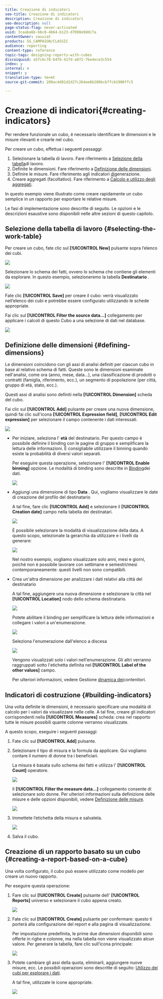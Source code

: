 ```yaml
---
title: Creazione di indicatori
seo-title: Creazione di indicatori
description: Creazione di indicatori
seo-description: null
page-status-flag: never-activated
uuid: 3caaba6b-b6c8-4b64-b123-d7098e9ddc7a
contentOwner: sauviat
products: SG_CAMPAIGN/CLASSIC
audience: reporting
content-type: reference
topic-tags: designing-reports-with-cubes
discoiquuid: a5fc6c78-b4fb-41fd-a072-7be4ece3c554
index: y
internal: n
snippet: y
translation-type: tm+mt
source-git-commit: 209ac4d81d2d27c264ee6b288bcb7fcb1900ffc5

---
```



# Creazione di indicatori{#creating-indicators}

Per rendere funzionale un cubo, è necessario identificare le dimensioni e le misure rilevanti e crearle nel cubo.

Per creare un cubo, effettua i seguenti passaggi:

1. Selezionare la tabella di lavoro. Fare riferimento a [Selezione della tabella](#selecting-the-work-table)di lavoro.
1. Definite le dimensioni. Fare riferimento a [Definizione delle dimensioni](#defining-dimensions).
1. Definire le misure. Fare riferimento agli indicatori [di](#building-indicators)generazione.
1. Creare aggregati (facoltativo). Fare riferimento a [Calcolo e utilizzo degli aggregati](../../reporting/using/concepts-and-methodology.md#calculating-and-using-aggregates).

In questo esempio viene illustrato come creare rapidamente un cubo semplice in un rapporto per esportare le relative misure.

Le fasi di implementazione sono descritte di seguito. Le opzioni e le descrizioni esaustive sono disponibili nelle altre sezioni di questo capitolo.

## Selezione della tabella di lavoro {#selecting-the-work-table}

Per creare un cubo, fate clic sul **[!UICONTROL New]** pulsante sopra l’elenco dei cubi.

![](assets/s_advuser_cube_create.png)

Selezionare lo schema dei fatti, ovvero lo schema che contiene gli elementi da esplorare. In questo esempio, selezioneremo la tabella **Destinatario** .

![](assets/s_advuser_cube_wz_02.png)

Fate clic **[!UICONTROL Save]** per creare il cubo: verrà visualizzato nell’elenco dei cubi e potrebbe essere configurato utilizzando le schede appropriate.

Fai clic sul **[!UICONTROL Filter the source data...]** collegamento per applicare i calcoli di questo Cubo a una selezione di dati nel database.

![](assets/s_advuser_cube_wz_03.png)

## Definizione delle dimensioni {#defining-dimensions}

Le dimensioni coincidono con gli assi di analisi definiti per ciascun cubo in base al relativo schema di fatti. Queste sono le dimensioni esaminate nell&#39;analisi, come ora (anno, mese, data...), una classificazione di prodotti o contratti (famiglia, riferimento, ecc.), un segmento di popolazione (per città, gruppo di età, stato, ecc.).

Questi assi di analisi sono definiti nella **[!UICONTROL Dimension]** scheda del cubo.

Fai clic sul **[!UICONTROL Add]** pulsante per creare una nuova dimensione, quindi fai clic sull&#39;icona **[!UICONTROL Expression field]**, **[!UICONTROL Edit expression]** per selezionare il campo contenente i dati interessati.

![](assets/s_advuser_cube_wz_04.png)

* Per iniziare, seleziona l&#39; **età** del destinatario. Per questo campo è possibile definire il binding con le pagine di gruppo e semplificare la lettura delle informazioni. È consigliabile utilizzare il binning quando esiste la probabilità di diversi valori separati.

   Per eseguire questa operazione, selezionare l&#39; **[!UICONTROL Enable binning]** opzione. Le modalità di binding sono descritte in [Binding](../../reporting/using/concepts-and-methodology.md#data-binning)dei dati.

   ![](assets/s_advuser_cube_wz_05.png)

* Aggiungi una dimensione di tipo **Data** . Qui, vogliamo visualizzare le date di creazione del profilo del destinatario

   A tal fine, fare clic **[!UICONTROL Add]** e selezionare il **[!UICONTROL Creation date]** campo nella tabella dei destinatari.

   ![](assets/s_advuser_cube_wz_06.png)

   È possibile selezionare la modalità di visualizzazione della data. A questo scopo, selezionate la gerarchia da utilizzare e i livelli da generare:

   ![](assets/s_advuser_cube_wz_07.png)

   Nel nostro esempio, vogliamo visualizzare solo anni, mesi e giorni, poiché non è possibile lavorare con settimane e semestri/mesi contemporaneamente: questi livelli non sono compatibili.

* Crea un&#39;altra dimensione per analizzare i dati relativi alla città del destinatario

   A tal fine, aggiungere una nuova dimensione e selezionare la città nel **[!UICONTROL Location]** nodo dello schema destinatario.

   ![](assets/s_advuser_cube_wz_08.png)

   Potete abilitare il binding per semplificare la lettura delle informazioni e collegare i valori a un&#39;enumerazione.

   ![](assets/s_advuser_cube_wz_09.png)

   Seleziona l&#39;enumerazione dall&#39;elenco a discesa

   ![](assets/s_advuser_cube_wz_10.png)

   Vengono visualizzati solo i valori nell&#39;enumerazione. Gli altri verranno raggruppati sotto l&#39;etichetta definita nel **[!UICONTROL Label of the other values]** campo.

   Per ulteriori informazioni, vedere Gestione [dinamica dei](../../reporting/using/concepts-and-methodology.md#dynamically-managing-bins)contenitori.

## Indicatori di costruzione {#building-indicators}

Una volta definite le dimensioni, è necessario specificare una modalità di calcolo per i valori da visualizzare nelle celle. A tal fine, creare gli indicatori corrispondenti nella **[!UICONTROL Measures]** scheda: crea nel rapporto tutte le misure possibili quante colonne verranno visualizzate.

A questo scopo, eseguire i seguenti passaggi:

1. Fate clic sul **[!UICONTROL Add]** pulsante.
1. Selezionare il tipo di misura e la formula da applicare. Qui vogliamo contare il numero di donne tra i beneficiari.

   La misura è basata sullo schema dei fatti e utilizza l&#39; **[!UICONTROL Count]** operatore.

   ![](assets/s_advuser_cube_wz_11.png)

   Il **[!UICONTROL Filter the measure data...]** collegamento consente di selezionare solo donne. Per ulteriori informazioni sulla definizione delle misure e delle opzioni disponibili, vedere [Definizione delle misure](../../reporting/using/concepts-and-methodology.md#defining-measures).

   ![](assets/s_advuser_cube_wz_12.png)

1. Immettete l’etichetta della misura e salvatela.

   ![](assets/s_advuser_cube_wz_13.png)

1. Salva il cubo.

## Creazione di un rapporto basato su un cubo {#creating-a-report-based-on-a-cube}

Una volta configurato, il cubo può essere utilizzato come modello per creare un nuovo rapporto.

Per eseguire questa operazione:

1. Fare clic sul **[!UICONTROL Create]** pulsante dell&#39; **[!UICONTROL Reports]** universo e selezionare il cubo appena creato.

   ![](assets/s_advuser_cube_wz_14.png)

1. Fate clic sul **[!UICONTROL Create]** pulsante per confermare: questo ti porterà alla configurazione del report e alla pagina di visualizzazione.

   Per impostazione predefinita, le prime due dimensioni disponibili sono offerte in righe e colonne, ma nella tabella non viene visualizzato alcun valore. Per generare la tabella, fare clic sull’icona principale:

   ![](assets/s_advuser_cube_wz_15.png)

1. Potete cambiare gli assi della quota, eliminarli, aggiungere nuove misure, ecc. Le possibili operazioni sono descritte di seguito: [Utilizzo dei cubi per esplorare i dati](../../reporting/using/using-cubes-to-explore-data.md).

   A tal fine, utilizzate le icone appropriate.

   ![](assets/s_advuser_cube_wz_16.png)

